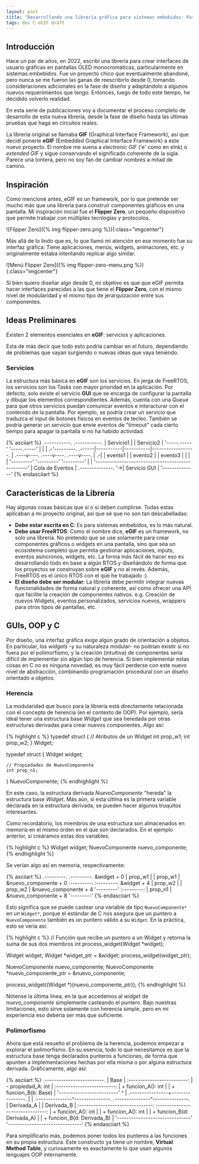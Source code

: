 ```yaml
---
layout: post
title: "Desarrollando una librería gráfica para sistemas embebidos: Parte 1"
tags: dev C eGIF draft
---
```


## Introducción

Hace un par de años, en 2022, escribí una librería para crear interfaces de
usuario gráficas en pantallas OLED monocromáticas, particularmente en sistemas
embebidos. Fue un proyecto chico que eventualmente abandoné, pero nunca se me
fueron las ganas de reescribirlo desde 0, tomando consideraciones adicionales
en la fase de diseño y adaptándolo a algunos nuevos requerimientos que tengo.
Entonces, luego de todo este tiempo, he decidido volverlo realidad.

En esta serie de publicaciones voy a documentar el proceso completo de
desarrollo de esta nueva librería, desde la fase de diseño hasta las últimas
pruebas que haga en circuitos reales.

La librería original se llamaba **GIF** (Graphical Interface Framework), así
que decidí ponerle **eGIF** (Embedded Graphical Interface Framework) a este
nuevo proyecto. El nombre me suena a *electronic GIF* ('e' como en eInk) o
*extended GIF* y sigue conservando el significado coherente de la sigla. Parece
una tontera, pero no soy fan de cambiar nombres a mitad de camino.


## Inspiración 

Como mencioné antes, eGIF es un framework, por lo que pretende ser mucho más
que una librería para construir componentes gráficos en una pantalla. Mi
inspiración inicial fue el **Flipper Zero**, un pequeño dispositivo que permite
trabajar con múltiples tecnlogías y protocolos.

![Flipper Zero]({% img flipper-zero.png %}){:class="imgcenter"}

Más allá de lo lindo que es, lo que llamó mi atención en ese momento fue su
interfaz gráfica: Tiene aplicaciones, menús, widgets, animaciones, etc. y
originalmente estaba intentando replicar algo similar.

![Menú Flipper Zero]({% img flipper-zero-menu.png %}){:class="imgcenter"}

Si bien quiero diseñar algo desde 0, mi objetivo es que que eGIF permita hacer
interfaces parecidas a las que tiene el **Flipper Zero**, con el mismo nivel de
modularidad y el mismo tipo de jerarquización entre sus componentes.


## Ideas Preliminares 

Existen 2 elementos esenciales en **eGIF**: servicios y aplicaciones.

Esta de más decir que todo esto podría cambiar en el futuro, dependiendo de
problemas que vayan surgiendo o nuevas ideas que vaya teniendo.

### Servicios

La estructura más básica en **eGIF** son los servicios. En jerga de FreeRTOS, los
servicios son los Tasks con mayor prioridad en la aplicación. Por defecto, solo
existe el servicio **GUI** que se encarga de configurar la pantalla y dibujar
los elementos correspondientes. Además, cuenta con una *Queue* para que otros
servicios puedan comunicar eventos e interacturar con el contenido de la
pantalla. Por ejemplo, se podría crear un servicio que traduzca el input de
botones físicos en eventos de tecleo. También se podría generar un servicio que
envíe eventos de "timeout" cada cierto tiempo para apagar la pantalla si no ha
habido actividad.

{% asciiart %}
   .-----------. .-----------.
   | Servicio1 | | Servicio2 |
   '-----.-----' '-----.-----'
         |             |
         |           .-'---------.
  .------|-----------|-----------|------------------.
  | .----v----. .----v----. .----v----.             |
.-| | evento1 | | evento2 | | evento3 |             |
| | '---------' '---------' '---------'             |
| '-------------------------------------------------'
|                  Cola de Eventos
|  .--------------. 
'->| Servicio GUI |
   '--------------'
{% endasciiart %}


## Características de la Librería

Hay algunas cosas básicas que sí o sí deben cumplirse. Todas estas aplicaban
a mi proyecto original, así que sé que no son tan descabelladas:
- **Debe estar escrita en C**: Es para sistemas embebidos, es lo más natural.
- **Debe usar FreeRTOS**: Como el nombre dice, **eGIF** es un framework, no solo una
    librería. No pretendo que se use solamente para crear componentes gráficos
    o widgets en una pantalla, sino que sea un ecosistema completo que permita
    gestionar aplicaciones, inputs, eventos asíncronos, widgets, etc. La forma
    más fácil de hacer eso es desarrollando todo en base a algún RTOS y
    diseñándolo de forma que los proyectos se construyan sobre **eGIF** y no al
    revés. Además, FreeRTOS es el único RTOS con el que he trabajado :).
- **El diseño debe ser modular**: La librería debe permitir integrar nuevas
    funcionalidades de forma natural y coherente, así como ofrecer una API que
    facilite la creación de componentes nativos. e.g. Creación de nuevos
    Widgets, eventos personalizados, servicios nuevos, wrappers para otros
    tipos de pantallas, etc.


## GUIs, OOP y C

Por diseño, una interfaz gráfica exige algún grado de orientación a objetos.
En particular, los *widgets* -y su naturaleza modular- no podrían existir si no
fuera por el polimorfismo, y la creación (intuitiva) de componentes sería
difícil de implementar sin algún tipo de herencia. Si bien implementar estas
cosas en C no es ninguna novedad, es muy fácil perderse con este nuevo nivel de
abstracción, combinando programación procedural con un diseño orientado a
objetos.

### Herencia

La modularidad que busco para la librería está directamente relacionada con el
concepto de herencia (en el contexto de OOP). Por ejemplo, sería ideal tener una
estructura base *Widget* que sea heredada por otras estructuras derivadas para
crear nuevos componentes. Algo así:


{% highlight c %}
typedef struct
{
    // Atributos de un Widget
    int prop_w1;
    int prop_w2;
} Widget;

typedef struct
{
    Widget widget;

    // Propiedades de NuevoComponente
    int prop_n1;
} NuevoComponente;
{% endhighlight %}

En este caso, la estructura derivada *NuevoComponente* "hereda" la estructura
base *Widget*. Más aún, si esta última es la primera variable declarada en la
estructura derivada, se pueden hacer algunos truquitos interesantes.

Como recordatorio, los miembros de una estructura son almacenados en memoria en
el mismo órden en el que son declarados. En el ejemplo anterior, si creáramos
estas dos variables:

{% highlight c %}
Widget widget;
NuevoComponente nuevo_componente;
{% endhighlight %}

Se verían algo así en memoria, respectivamente:

{% asciiart %}
            .---------.     .---------.
&widget + 0 | prop_w1 |     | prop_w1 | &nuevo_componente + 0
            :---------:     :---------:
&widget + 4 | prop_w2 |     | prop_w2 | &nuevo_componente + 4
            '---------'     :---------:
                            | prop_n1 | &nuevo_componente + 8
                            '---------'
{% endasciiart %}

Esto significa que se puede castear una variable de tipo `NuevoComponente*` en
un `Widget*`, porque el estándar de C nos asegura que un puntero a
`NuevoComponente` también es un puntero válido a su `Widget`. En la práctica,
esto se vería así:

{% highlight c  %}
// Función que recibe un puntero a un Widget y retorna la suma de sus dos miembros
int process_widget(Widget *widget);

Widget widget;
Widget *widget_ptr = &widget;
process_widget(widget_ptr);

NuevoComponente nuevo_componente;
NuevoComponente *nuevo_componente_ptr = &nuevo_componente;

process_widget((Widget *)(nuevo_componente_ptr));
{% endhighlight %}

Nótense la última línea, en la que accedemos al *widget* de *nuevo_componente*
simplemente casteando el puntero. Bajo nuestras limitaciones, esto sirve
solamente con herencia simple, pero en mi experiencia eso debería ser más que
suficiente.

### Polimorfismo

Ahora que está resuelto el problema de la herencia, podemos empezar a explorar
el polimorfismo. En su esencia, todo lo que necesitamos es que la estructura
base tenga declarados punteros a funciones, de forma que apunten a
implementaciones hechas por ella misma o por alguna estructura derivada.
Gráficamente, algo así:

{% asciiart %}
                    .-------------------------.
                    |           Base          |
                    :-------------------------:
                    | - propiedad_A: int      |
                    :-------------------------:
                    | + funcion_A(): int      |
                    | + funcion_B(b: Base)    |
                    '-------------------------'
                                 ^
                                 |
                .----------------+----------------.
                |                                 |
.---------------^---------------. .---------------^---------------.
|           Derivada_A          | |           Derivada_B          |
:-------------------------------: :-------------------------------:
| + funcion_A(): int            | | + funcion_A(): int            |
| + funcion_B(d: Derivada_A)    | | + funcion_B(d: Derivada_B)    |
'-------------------------------' '-------------------------------'
{% endasciiart %}

Para simplificarlo más, podemos poner todos los punteros a las funciones en su
propia estructura. Este constructo ya tiene un nombre, **Virtual Method Table**,
y curiosamente es exactamente lo que usan algunos lenguajes OOP internamente.
